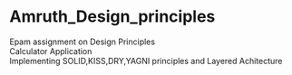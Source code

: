 # Amruth_Design_principles
Epam assignment on Design Principles                                                                                           
Calculator Application                                                                                                      
Implementing SOLID,KISS,DRY,YAGNI principles and Layered Achitecture
